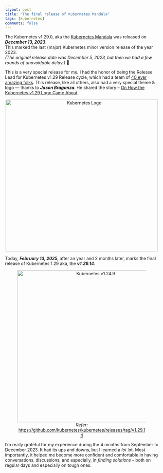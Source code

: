 ```yaml
---
layout: post
title: "The final release of Kubernetes Mandala"
tags: [kubernetes]
comments: false
---
```


The Kubernetes v1.29.0, aka the [Kubernetes Mandala](https://kubernetes.io/blog/2023/12/13/kubernetes-v1-29-release/) was released on _**December 13, 2023**_.</br>
This marked the last (major) Kubernetes minor version release of the year 2023.</br>
_(The original release date was December 5, 2023, but then we had a few rounds of unavoidable delay.)_ 🙂

This is a very special release for me.
I had the honor of being the Release Lead for Kubernetes v1.29 Release cycle, which had a team of [40 ever amazing folks](https://github.com/kubernetes/sig-release/blob/master/releases/release-1.29/release-team.md).
This release, like all others, also had a very special theme & logo — thanks to _**Jason Braganza**_. He shared the story – [On How the Kubernetes v1.29 Logo Came About](https://janusworx.com/work/on-how-the-kubernetes-v129-logo-came-about/). 

<div style="text-align: center;">
  <img src="https://psaggu.com/assets/k8s-logo/k8s129.svg" alt="Kubernetes Logo" width="500"/>
</div>

Today, _**February 13, 2025**_, after an year and 2 months later, marks the final release of Kubernetes 1.29 aka, the _**v1.29.14**_. 

<figure style="text-align: center;">
  <img src="https://github.com/user-attachments/assets/03ac8fbc-8bba-4e03-ac11-439156106a40" alt="Kubernetes v1.24.9" style="width: 500px;">
  <figcaption><em>Refer:</em> <a href="https://github.com/kubernetes/kubernetes/releases/tag/v1.29.14">https://github.com/kubernetes/kubernetes/releases/tag/v1.29.14</a></figcaption>
</figure>

I’m really grateful for my experience during the 4 months from September to December 2023.
It had its ups and downs, but I learned a *lot* lot.
Most importantly, it helped me become more confident and comfortable in having conversations, discussions, and especially, in _finding solutions_ – both on regular days and especially on tough ones.

